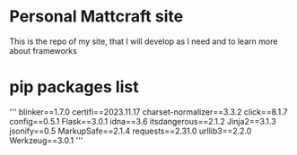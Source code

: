 # Personal Mattcraft site
This is the repo of my site, that I will develop as I need and to learn more about frameworks

# pip packages list
'''
blinker==1.7.0
certifi==2023.11.17
charset-normalizer==3.3.2
click==8.1.7
config==0.5.1
Flask==3.0.1
idna==3.6
itsdangerous==2.1.2
Jinja2==3.1.3
jsonify==0.5
MarkupSafe==2.1.4
requests==2.31.0
urllib3==2.2.0
Werkzeug==3.0.1
'''